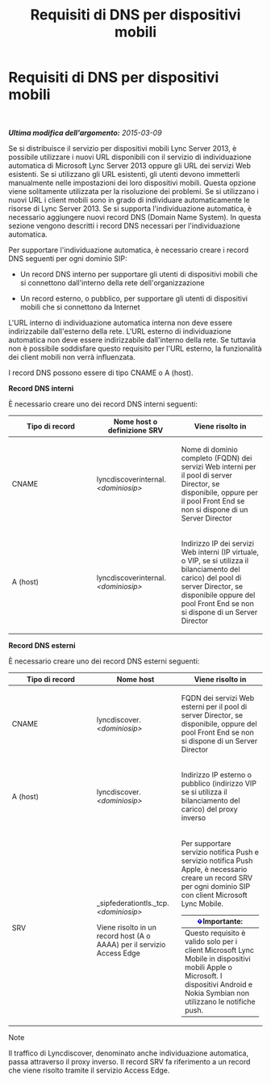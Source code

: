 ﻿---
title: Requisiti di DNS per dispositivi mobili
TOCTitle: Requisiti di DNS per dispositivi mobili
ms:assetid: df6962bc-2a16-440e-a333-022ebd14f957
ms:mtpsurl: https://technet.microsoft.com/it-it/library/Hh690040(v=OCS.15)
ms:contentKeyID: 49302203
ms.date: 08/24/2015
mtps_version: v=OCS.15
ms.translationtype: HT
---

# Requisiti di DNS per dispositivi mobili

 

_**Ultima modifica dell'argomento:** 2015-03-09_

Se si distribuisce il servizio per dispositivi mobili Lync Server 2013, è possibile utilizzare i nuovi URL disponibili con il servizio di individuazione automatica di Microsoft Lync Server 2013 oppure gli URL dei servizi Web esistenti. Se si utilizzano gli URL esistenti, gli utenti devono immetterli manualmente nelle impostazioni dei loro dispositivi mobili. Questa opzione viene solitamente utilizzata per la risoluzione dei problemi. Se si utilizzano i nuovi URL i client mobili sono in grado di individuare automaticamente le risorse di Lync Server 2013. Se si supporta l'individuazione automatica, è necessario aggiungere nuovi record DNS (Domain Name System). In questa sezione vengono descritti i record DNS necessari per l'individuazione automatica.

Per supportare l'individuazione automatica, è necessario creare i record DNS seguenti per ogni dominio SIP:

  - Un record DNS interno per supportare gli utenti di dispositivi mobili che si connettono dall'interno della rete dell'organizzazione

  - Un record esterno, o pubblico, per supportare gli utenti di dispositivi mobili che si connettono da Internet

L'URL interno di individuazione automatica interna non deve essere indirizzabile dall'esterno della rete. L'URL esterno di individuazione automatica non deve essere indirizzabile dall'interno della rete. Se tuttavia non è possibile soddisfare questo requisito per l'URL esterno, la funzionalità dei client mobili non verrà influenzata.

I record DNS possono essere di tipo CNAME o A (host).

**Record DNS interni**

È necessario creare uno dei record DNS interni seguenti:


<table>
<colgroup>
<col style="width: 33%" />
<col style="width: 33%" />
<col style="width: 33%" />
</colgroup>
<thead>
<tr class="header">
<th>Tipo di record</th>
<th>Nome host o definizione SRV</th>
<th>Viene risolto in</th>
</tr>
</thead>
<tbody>
<tr class="odd">
<td><p>CNAME</p></td>
<td><p>lyncdiscoverinternal.<em>&lt;dominiosip&gt;</em></p></td>
<td><p>Nome di dominio completo (FQDN) dei servizi Web interni per il pool di server Director, se disponibile, oppure per il pool Front End se non si dispone di un Server Director</p></td>
</tr>
<tr class="even">
<td><p>A (host)</p></td>
<td><p>lyncdiscoverinternal.<em>&lt;dominiosip&gt;</em></p></td>
<td><p>Indirizzo IP dei servizi Web interni (IP virtuale, o VIP, se si utilizza il bilanciamento del carico) del pool di server Director, se disponibile oppure del pool Front End se non si dispone di un Server Director</p></td>
</tr>
</tbody>
</table>


**Record DNS esterni**

È necessario creare uno dei record DNS esterni seguenti:


<table>
<colgroup>
<col style="width: 33%" />
<col style="width: 33%" />
<col style="width: 33%" />
</colgroup>
<thead>
<tr class="header">
<th>Tipo di record</th>
<th>Nome host</th>
<th>Viene risolto in</th>
</tr>
</thead>
<tbody>
<tr class="odd">
<td><p>CNAME</p></td>
<td><p>lyncdiscover. <em>&lt;dominiosip&gt;</em></p></td>
<td><p>FQDN dei servizi Web esterni per il pool di server Director, se disponibile, oppure del pool Front End se non si dispone di un Server Director</p></td>
</tr>
<tr class="even">
<td><p>A (host)</p></td>
<td><p>lyncdiscover. <em>&lt;dominiosip&gt;</em></p></td>
<td><p>Indirizzo IP esterno o pubblico (indirizzo VIP se si utilizza il bilanciamento del carico) del proxy inverso</p></td>
</tr>
<tr class="odd">
<td><p>SRV</p></td>
<td><p>_sipfederationtls._tcp. <em>&lt;dominiosip&gt;</em></p>
<p>Viene risolto in un record host (A o AAAA) per il servizio Access Edge</p></td>
<td><p>Per supportare servizio notifica Push e servizio notifica Push Apple, è necessario creare un record SRV per ogni dominio SIP con client Microsoft Lync Mobile.</p>
<div class="alert">
<table>
<thead>
<tr class="header">
<th><img src="images/Gg412908.important(OCS.15).gif" title="important" alt="important" />Importante:</th>
</tr>
</thead>
<tbody>
<tr class="odd">
<td>Questo requisito è valido solo per i client Microsoft Lync Mobile in dispositivi mobili Apple o Microsoft. I dispositivi Android e Nokia Symbian non utilizzano le notifiche push.</td>
</tr>
</tbody>
</table>

</div></td>
</tr>
</tbody>
</table>



> [!NOTE]
> Il traffico di Lyncdiscover, denominato anche individuazione automatica, passa attraverso il proxy inverso. Il record SRV fa riferimento a un record che viene risolto tramite il servizio Access Edge.


